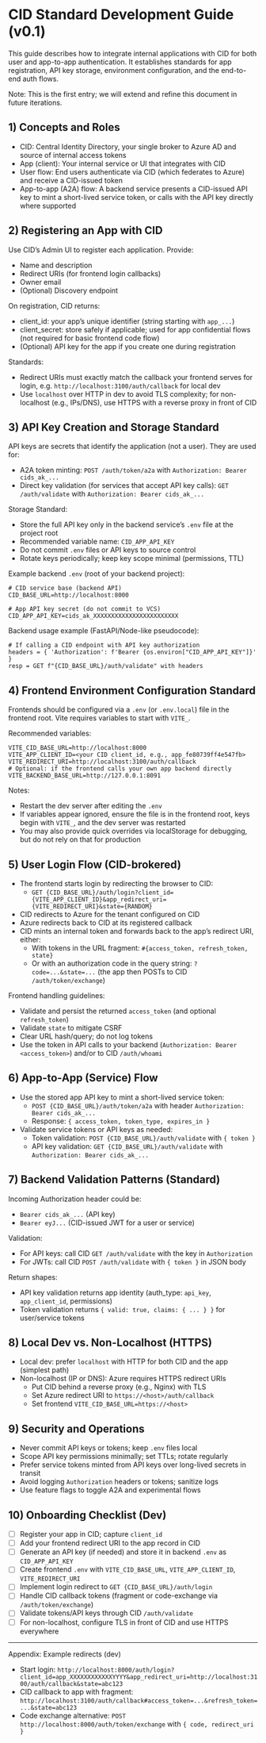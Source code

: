 # CID Standard Development Guide (v0.1)

This guide describes how to integrate internal applications with CID for both user and app-to-app authentication. It establishes standards for app registration, API key storage, environment configuration, and the end-to-end auth flows.

Note: This is the first entry; we will extend and refine this document in future iterations.

## 1) Concepts and Roles

- CID: Central Identity Directory, your single broker to Azure AD and source of internal access tokens
- App (client): Your internal service or UI that integrates with CID
- User flow: End users authenticate via CID (which federates to Azure) and receive a CID-issued token
- App-to-app (A2A) flow: A backend service presents a CID-issued API key to mint a short-lived service token, or calls with the API key directly where supported

## 2) Registering an App with CID

Use CID’s Admin UI to register each application. Provide:
- Name and description
- Redirect URIs (for frontend login callbacks)
- Owner email
- (Optional) Discovery endpoint

On registration, CID returns:
- client_id: your app’s unique identifier (string starting with `app_...`)
- client_secret: store safely if applicable; used for app confidential flows (not required for basic frontend code flow)
- (Optional) API key for the app if you create one during registration

Standards:
- Redirect URIs must exactly match the callback your frontend serves for login, e.g. `http://localhost:3100/auth/callback` for local dev
- Use `localhost` over HTTP in dev to avoid TLS complexity; for non-localhost (e.g., IPs/DNS), use HTTPS with a reverse proxy in front of CID

## 3) API Key Creation and Storage Standard

API keys are secrets that identify the application (not a user). They are used for:
- A2A token minting: `POST /auth/token/a2a` with `Authorization: Bearer cids_ak_...`
- Direct key validation (for services that accept API key calls): `GET /auth/validate` with `Authorization: Bearer cids_ak_...`

Storage Standard:
- Store the full API key only in the backend service’s `.env` file at the project root
- Recommended variable name: `CID_APP_API_KEY`
- Do not commit `.env` files or API keys to source control
- Rotate keys periodically; keep key scope minimal (permissions, TTL)

Example backend `.env` (root of your backend project):
```
# CID service base (backend API)
CID_BASE_URL=http://localhost:8000

# App API key secret (do not commit to VCS)
CID_APP_API_KEY=cids_ak_XXXXXXXXXXXXXXXXXXXXXXXX
```

Backend usage example (FastAPI/Node-like pseudocode):
```
# If calling a CID endpoint with API key authorization
headers = { 'Authorization': f'Bearer {os.environ["CID_APP_API_KEY"]}' }
resp = GET f"{CID_BASE_URL}/auth/validate" with headers
```

## 4) Frontend Environment Configuration Standard

Frontends should be configured via a `.env` (or `.env.local`) file in the frontend root. Vite requires variables to start with `VITE_`.

Recommended variables:
```
VITE_CID_BASE_URL=http://localhost:8000
VITE_APP_CLIENT_ID=<your CID client_id, e.g., app_fe80739ff4e547fb>
VITE_REDIRECT_URI=http://localhost:3100/auth/callback
# Optional: if the frontend calls your own app backend directly
VITE_BACKEND_BASE_URL=http://127.0.0.1:8091
```

Notes:
- Restart the dev server after editing the `.env`
- If variables appear ignored, ensure the file is in the frontend root, keys begin with `VITE_`, and the dev server was restarted
- You may also provide quick overrides via localStorage for debugging, but do not rely on that for production

## 5) User Login Flow (CID-brokered)

- The frontend starts login by redirecting the browser to CID:
  - `GET {CID_BASE_URL}/auth/login?client_id={VITE_APP_CLIENT_ID}&app_redirect_uri={VITE_REDIRECT_URI}&state={RANDOM}`
- CID redirects to Azure for the tenant configured on CID
- Azure redirects back to CID at its registered callback
- CID mints an internal token and forwards back to the app’s redirect URI, either:
  - With tokens in the URL fragment: `#{access_token, refresh_token, state}`
  - Or with an authorization code in the query string: `?code=...&state=...` (the app then POSTs to CID `/auth/token/exchange`)

Frontend handling guidelines:
- Validate and persist the returned `access_token` (and optional `refresh_token`)
- Validate `state` to mitigate CSRF
- Clear URL hash/query; do not log tokens
- Use the token in API calls to your backend (`Authorization: Bearer <access_token>`) and/or to CID `/auth/whoami`

## 6) App-to-App (Service) Flow

- Use the stored app API key to mint a short-lived service token:
  - `POST {CID_BASE_URL}/auth/token/a2a` with header `Authorization: Bearer cids_ak_...`
  - Response: `{ access_token, token_type, expires_in }`
- Validate service tokens or API keys as needed:
  - Token validation: `POST {CID_BASE_URL}/auth/validate` with `{ token }`
  - API key validation: `GET {CID_BASE_URL}/auth/validate` with `Authorization: Bearer cids_ak_...`

## 7) Backend Validation Patterns (Standard)

Incoming Authorization header could be:
- `Bearer cids_ak_...` (API key)
- `Bearer eyJ...` (CID-issued JWT for a user or service)

Validation:
- For API keys: call CID `GET /auth/validate` with the key in `Authorization`
- For JWTs: call CID `POST /auth/validate` with `{ token }` in JSON body

Return shapes:
- API key validation returns app identity (auth_type: `api_key`, `app_client_id`, permissions)
- Token validation returns `{ valid: true, claims: { ... } }` for user/service tokens

## 8) Local Dev vs. Non-Localhost (HTTPS)

- Local dev: prefer `localhost` with HTTP for both CID and the app (simplest path)
- Non-localhost (IP or DNS): Azure requires HTTPS redirect URIs
  - Put CID behind a reverse proxy (e.g., Nginx) with TLS
  - Set Azure redirect URI to `https://<host>/auth/callback`
  - Set frontend `VITE_CID_BASE_URL=https://<host>`

## 9) Security and Operations

- Never commit API keys or tokens; keep `.env` files local
- Scope API key permissions minimally; set TTLs; rotate regularly
- Prefer service tokens minted from API keys over long-lived secrets in transit
- Avoid logging `Authorization` headers or tokens; sanitize logs
- Use feature flags to toggle A2A and experimental flows

## 10) Onboarding Checklist (Dev)

- [ ] Register your app in CID; capture `client_id`
- [ ] Add your frontend redirect URI to the app record in CID
- [ ] Generate an API key (if needed) and store it in backend `.env` as `CID_APP_API_KEY`
- [ ] Create frontend `.env` with `VITE_CID_BASE_URL`, `VITE_APP_CLIENT_ID`, `VITE_REDIRECT_URI`
- [ ] Implement login redirect to `GET {CID_BASE_URL}/auth/login`
- [ ] Handle CID callback tokens (fragment or code-exchange via `/auth/token/exchange`)
- [ ] Validate tokens/API keys through CID `/auth/validate`
- [ ] For non-localhost, configure TLS in front of CID and use HTTPS everywhere

---

Appendix: Example redirects (dev)

- Start login:
  `http://localhost:8000/auth/login?client_id=app_XXXXXXXXXXXXYYYY&app_redirect_uri=http://localhost:3100/auth/callback&state=abc123`
- CID callback to app with fragment:
  `http://localhost:3100/auth/callback#access_token=...&refresh_token=...&state=abc123`
- Code exchange alternative:
  `POST http://localhost:8000/auth/token/exchange` with `{ code, redirect_uri }`

